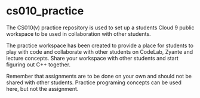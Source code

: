 cs010_practice
==============

The CS010(v) practice repository is used to set up a students Cloud 9 public 
workspace to be used in collaboration with other students.

The practice workspace has been created to provide a place for students to
play with code and collaborate with other students on CodeLab, Zyante and
lecture concepts. Share your workspace with other students and start figuring
out C++ together.

Remember that assignments are to be done on your own and should not be shared
with other students. Practice programing concepts can be used here, but not the
assignment.
